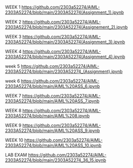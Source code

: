 WEEK 1 
https://github.com/2303a52274/AIML-2303A52274/blob/main/2303A52274(Assignment_1).ipynb


WEEK 2 
https://github.com/2303a52274/AIML-2303A52274/blob/main/2303A52274(Assignement_2).ipynb


WEEK 3 
https://github.com/2303a52274/AIML-2303A52274/blob/main/2303A52274(Assignment_3).ipynb


WEEK 4 
https://github.com/2303a52274/AIML-2303A52274/blob/main/2303A52274(Assignment_4).ipynb


week 5 
https://github.com/2303a52274/AIML-2303A52274/blob/main/2303A52274_(Assignment).ipynb

week 6 
https://github.com/2303a52274/AIML-2303A52274/blob/main/AIML%20ASS_6.ipynb


WEEK 7 
https://github.com/2303a52274/AIML-2303A52274/blob/main/AIML%20ASS_7.ipynb


WEEK 8
https://github.com/2303a52274/AIML-2303A52274/blob/main/AIML%208.ipynb


WEEK 9 
https://github.com/2303a52274/AIML-2303A52274/blob/main/AIML%20ASS_9.ipynb


WEEK 10
https://github.com/2303a52274/AIML-2303A52274/blob/main/AIML%20ASS_10.ipynb

LAB EXAM
https://github.com/2303a52274/AIML-2303A52274/blob/main/2303A52274_36_15.ipynb


